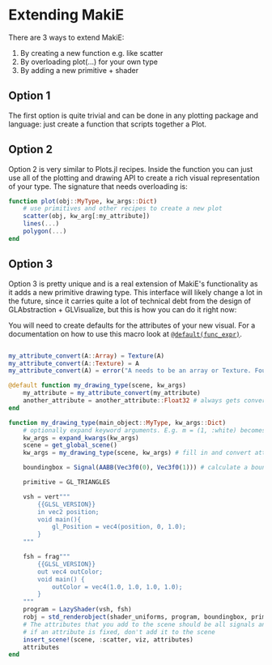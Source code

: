 # Extending MakiE

There are 3 ways to extend MakiE:

1) By creating a new function e.g. like scatter
2) By overloading plot(...) for your own type
3) By adding a new primitive + shader

## Option 1

The first option is quite trivial and can be done in any plotting package and language:
just create a function that scripts together a Plot.

## Option 2

Option 2 is very similar to Plots.jl recipes.
Inside the function you can just use all of the plotting and drawing API to create
a rich visual representation of your type.
The signature that needs overloading is:

```julia
function plot(obj::MyType, kw_args::Dict)
    # use primitives and other recipes to create a new plot
    scatter(obj, kw_arg[:my_attribute])
    lines(...)
    polygon(...)
end
```

## Option 3

Option 3 is pretty unique and is a real extension of MakiE's functionality as it
adds a new primitive drawing type.
This interface will likely change a lot in the future, since it carries quite a lot of
technical debt from the design of GLAbstraction + GLVisualize, but this is how you can do it right now:

You will need to create defaults for the attributes of your new visual.
For a documentation on how to use this macro look at [`@default(func_expr)`](@ref).

```julia

my_attribute_convert(A::Array) = Texture(A)
my_attribute_convert(A::Texture) = A
my_attribute_convert(A) = error("A needs to be an array or Texture. Found: $(typeof(A))")

@default function my_drawing_type(scene, kw_args)
    my_attribute = my_attribute_convert(my_attribute)
    another_attribute = another_attribute::Float32 # always gets converted to Float32
end

function my_drawing_type(main_object::MyType, kw_args::Dict)
    # optionally expand keyword arguments. E.g. m = (1, :white) becomes markersize = 1, markercolor = :white
    kw_args = expand_kwargs(kw_args)
    scene = get_global_scene()
    kw_args = my_drawing_type(scene, kw_args) # fill in and convert attributes

    boundingbox = Signal(AABB(Vec3f0(0), Vec3f0(1))) # calculate a boundingbox from your data

    primitive = GL_TRIANGLES

    vsh = vert"""
        {{GLSL_VERSION}}
        in vec2 position;
        void main(){
            gl_Position = vec4(position, 0, 1.0);
        }
    """

    fsh = frag"""
        {{GLSL_VERSION}}
        out vec4 outColor;
        void main() {
            outColor = vec4(1.0, 1.0, 1.0, 1.0);
        }
    """
    program = LazyShader(vsh, fsh)
    robj = std_renderobject(shader_uniforms, program, boundingbox, primitive, nothing)
    # The attributes that you add to the scene should be all signals and all editable.
    # if an attribute is fixed, don't add it to the scene
    insert_scene!(scene, :scatter, viz, attributes)
    attributes
end

```
